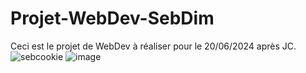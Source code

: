 # Projet-WebDev-SebDim
Ceci est le projet de WebDev à réaliser pour le 20/06/2024 après JC.
![sebcookie](https://github.com/Rubilax12/Projet-WebDev-SebDim/assets/145127257/13fe50fb-d6f0-4f9d-a21d-26d6ac1e70c7)
![image](https://github.com/Rubilax12/Projet-WebDev-SebDim/assets/145127257/d1011dff-3901-401a-b1a9-edacd8eaa1a0)
